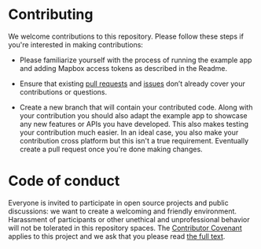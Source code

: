 # Contributing

We welcome contributions to this repository. Please follow these steps if you're interested in making contributions:

- Please familiarize yourself with the process of running the example app and adding Mapbox access tokens as described in the Readme. 

- Ensure that existing [pull requests](https://github.com/tobrun/flutter-mapbox-gl/pulls) and [issues](https://github.com/tobrun/flutter-mapbox-gl/issues) don’t already cover your contributions or questions.

- Create a new branch that will contain your contributed code. Along with your contribution you should also adapt the example app to showcase any new features or APIs you have developed. This also makes testing your contribution much easier. In an ideal case, you also make your contribution cross platform but this isn't a true requirement. Eventually create a pull request once you're done making changes.

# Code of conduct
Everyone is invited to participate in open source projects and public discussions: we want to create a welcoming and friendly environment. Harassment of participants or other unethical and unprofessional behavior will not be tolerated in this repository spaces. The [Contributor Covenant](http://contributor-covenant.org) applies to this project and we ask that you please read [the full text](http://contributor-covenant.org/version/1/2/0/).
